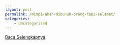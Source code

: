 ```yaml
---
layout: post
permalink: /mimpi-akan-dibunuh-orang-tapi-selamat/
categories:
    - Uncategorized
---
```


[Baca Selengkapnya](/06)